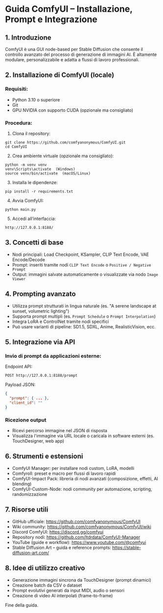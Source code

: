 # Guida ComfyUI – Installazione, Prompt e Integrazione

## 1. Introduzione
ComfyUI è una GUI node-based per Stable Diffusion che consente il controllo avanzato del processo di generazione di immagini AI. È altamente modulare, personalizzabile e adatta a flussi di lavoro professionali.

## 2. Installazione di ComfyUI (locale)

### Requisiti:
- Python 3.10 o superiore
- Git
- GPU NVIDIA con supporto CUDA (opzionale ma consigliato)

### Procedura:
1. Clona il repository:
```
git clone https://github.com/comfyanonymous/ComfyUI.git
cd ComfyUI
```
2. Crea ambiente virtuale (opzionale ma consigliato):
```
python -m venv venv
venv\Scripts\activate  (Windows)
source venv/bin/activate  (macOS/Linux)
```
3. Installa le dipendenze:
```
pip install -r requirements.txt
```
4. Avvia ComfyUI:
```
python main.py
```
5. Accedi all’interfaccia:
```
http://127.0.0.1:8188/
```

## 3. Concetti di base
- Nodi principali: Load Checkpoint, KSampler, CLIP Text Encode, VAE Encode/Decode
- Prompt: inseriti tramite nodi `CLIP Text Encode` o `Positive / Negative Prompt`
- Output: immagini salvate automaticamente o visualizzate via nodo `Image Viewer`

## 4. Prompting avanzato
- Utilizza prompt strutturati in lingua naturale (es. "A serene landscape at sunset, volumetric lighting")
- Supporta prompt multipli (es. `Prompt Schedule` o `Prompt Interpolation`)
- Integra LoRA e ControlNet tramite nodi specifici
- Può usare varianti di pipeline: SD1.5, SDXL, Anime, RealisticVision, ecc.

## 5. Integrazione via API

### Invio di prompt da applicazioni esterne:
Endpoint API:
```
POST http://127.0.0.1:8188/prompt
```
Payload JSON:
```json
{
  "prompt": { ... },
  "client_id": ""  
}
```

### Ricezione output
- Ricevi percorso immagine nel JSON di risposta
- Visualizza l'immagine via URL locale o caricala in software esterni (es. TouchDesigner, web app)

## 6. Strumenti e estensioni
- ComfyUI Manager: per installare nodi custom, LoRA, modelli
- Comfyroll: preset e macro per flussi di lavoro rapidi
- ComfyUI-Impact Pack: libreria di nodi avanzati (composizione, effetti, AI blending)
- ComfyUI-Custom-Node: nodi community per automazione, scripting, randomizzazione

## 7. Risorse utili
- GitHub ufficiale: https://github.com/comfyanonymous/ComfyUI
- Wiki community: https://github.com/comfyanonymous/ComfyUI/wiki
- Discord ComfyUI: https://discord.gg/comfyui
- Repository nodi: https://github.com/ltdrdata/ComfyUI-Manager
- YouTube (guide e workflow): https://www.youtube.com/@comfyui
- Stable Diffusion Art – guida e reference prompts: https://stable-diffusion-art.com/

## 8. Idee di utilizzo creativo
- Generazione immagini sincrona da TouchDesigner (prompt dinamici)
- Creazione batch da CSV o dataset
- Prompt evolutivi generati da input MIDI, audio o sensori
- Creazione di video AI interpolati (frame-to-frame)

Fine della guida.